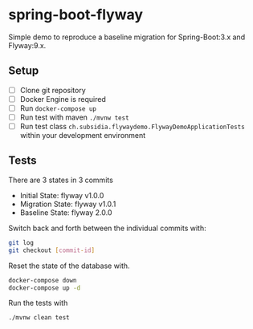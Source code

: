 # spring-boot-flyway

Simple demo to reproduce a baseline migration for Spring-Boot:3.x and Flyway:9.x.

## Setup
* [ ] Clone git repository
* [ ] Docker Engine is required
* [ ] Run `docker-compose up`
* [ ] Run test with maven `./mvnw test`
* [ ] Run test class `ch.subsidia.flywaydemo.FlywayDemoApplicationTests` within your development environment

## Tests
There are 3 states in 3 commits
- Initial State: flyway v1.0.0
- Migration State: flyway v1.0.1
- Baseline State: flyway 2.0.0

Switch back and forth between the individual commits with:
```bash
git log 
git checkout [commit-id]
```

Reset the state of the database with.
```bash
docker-compose down
docker-compose up -d
```

Run the tests with 
```bash
./mvnw clean test
```
